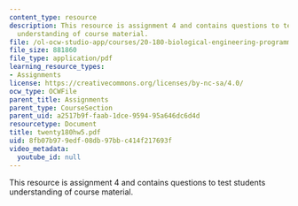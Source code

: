 ```yaml
---
content_type: resource
description: This resource is assignment 4 and contains questions to test students
  understanding of course material.
file: /ol-ocw-studio-app/courses/20-180-biological-engineering-programming-spring-2006/8fb07b979edf08db97bbc414f217693f_twenty180hw5.pdf
file_size: 881860
file_type: application/pdf
learning_resource_types:
- Assignments
license: https://creativecommons.org/licenses/by-nc-sa/4.0/
ocw_type: OCWFile
parent_title: Assignments
parent_type: CourseSection
parent_uid: a2517b9f-faab-1dce-9594-95a646dc6d4d
resourcetype: Document
title: twenty180hw5.pdf
uid: 8fb07b97-9edf-08db-97bb-c414f217693f
video_metadata:
  youtube_id: null
---
```

This resource is assignment 4 and contains questions to test students understanding of course material.
